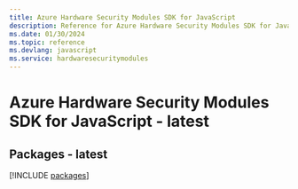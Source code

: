 ```yaml
---
title: Azure Hardware Security Modules SDK for JavaScript
description: Reference for Azure Hardware Security Modules SDK for JavaScript
ms.date: 01/30/2024
ms.topic: reference
ms.devlang: javascript
ms.service: hardwaresecuritymodules
---
```

# Azure Hardware Security Modules SDK for JavaScript - latest
## Packages - latest
[!INCLUDE [packages](hardware-security-modules-index.md)]